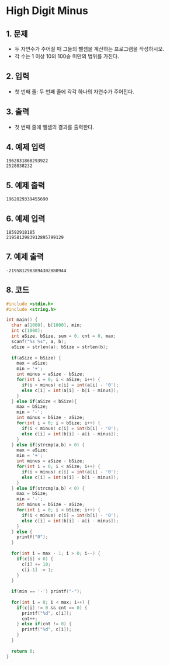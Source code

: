 # High Digit Minus

## 1. 문제

- 두 자연수가 주어질 때 그들의 뺄셈을 계산하는 프로그램을 작성하시오.
- 각 수는 1 이상 10의 100승 미만의 범위를 가진다.  

## 2. 입력
- 첫 번째 줄: 두 번째 줄에 각각 하나의 자연수가 주어진다.  

## 3. 출력

- 첫 번째 줄에 뺄셈의 결과를 출력한다.  


## 4. 예제 입력
```
1962831868293922
2528838232
```

## 5. 예제 출력
```
1962829339455690
```

## 6. 예제 입력

```
18592918185
2195812983912895799129
```

## 7. 예제 출력

```
-2195812983894302880944
```

## 8. 코드

```c++
#include <stdio.h>
#include <string.h>

int main() {
  char a[1000], b[1000], min;
  int c[1000];
  int aSize, bSize, sum = 0, cnt = 0, max;
  scanf("%s %s", a, b);
  aSize = strlen(a); bSize = strlen(b);
  
  if(aSize > bSize) {
    max = aSize;
    min = '+';
    int minus = aSize - bSize;
    for(int i = 0; i < aSize; i++) {
      if(i < minus) c[i] = int(a[i] - '0');
      else c[i] = int(a[i] - b[i - minus]);
    }
  } else if(aSize < bSize){
    max = bSize;
    min = '-';
    int minus = bSize - aSize;
    for(int i = 0; i < bSize; i++) {
      if(i < minus) c[i] = int(b[i] - '0');
      else c[i] = int(b[i] - a[i - minus]);
    }
  } else if(strcmp(a,b) > 0) {
    max = aSize;
    min = '+';
    int minus = aSize - bSize;
    for(int i = 0; i < aSize; i++) {
      if(i < minus) c[i] = int(a[i] - '0');
      else c[i] = int(a[i] - b[i - minus]);
    }
  } else if(strcmp(a,b) < 0) {
    max = bSize;
    min = '-';
    int minus = bSize - aSize;
    for(int i = 0; i < bSize; i++) {
      if(i < minus) c[i] = int(b[i] - '0');
      else c[i] = int(b[i] - a[i - minus]);
    }
  } else {
    printf("0");
  }
  
  for(int i = max - 1; i > 0; i--) {
    if(c[i] < 0) {
      c[i] += 10;
      c[i-1] -= 1;
    }
  }
  
  if(min == '-') printf("-");
  
  for(int i = 0; i < max; i++) {
    if(c[i] != 0 && cnt == 0) {
      printf("%d", c[i]);
      cnt++;
    } else if(cnt != 0) {
      printf("%d", c[i]);
    }
  }
  
  return 0;
}
```
